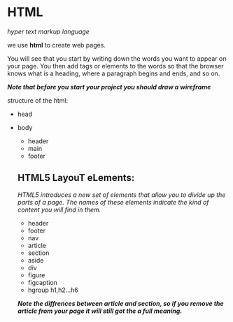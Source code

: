 
# HTML
*hyper text markup language*

we use **html** to 
create web pages. 

You will see that you start by writing down 
the words you want to appear 
on your page. You then add tags 
or elements to the words so 
that the browser knows what is 
a heading, where a paragraph 
begins and ends, and so on.


  ***Note that before you start your project you should draw a wireframe***

   structure of the html:

- head
- body
   - header
   - main   
   - footer

   ## HTML5 LayouT eLements:
   *HTML5 introduces a new set of elements that allow you to divide up the parts of a page. The names of these elements indicate the kind of content you will find in them.*

   - header
   - footer
   - nav
   - article
   - section
   - aside
   - div
   - figure
   - figcaption
   - hgroup h1,h2...h6

   ***Note the diffrences between article and section, so if you remove the article from your page it will still got the a full meaning.***





